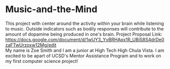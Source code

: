 # Music-and-the-Mind
This project with center around the activity within your brain while listening to music. Outside indicators such as bodily responses will contribute to the amount of dopamine being produced in one's brain. Project Proposal Link: https://docs.google.com/document/d/1wUY3_YvBRHApx1R_UBiS8S4drDe0zaFTwUrzoxw12Mg/edit  
My name is Zoe Smith and I am a junior at High Tech High Chula Vista. I am excited to be apart of UCSD's Mentor Assistance Program and to work on my first computer science project!
